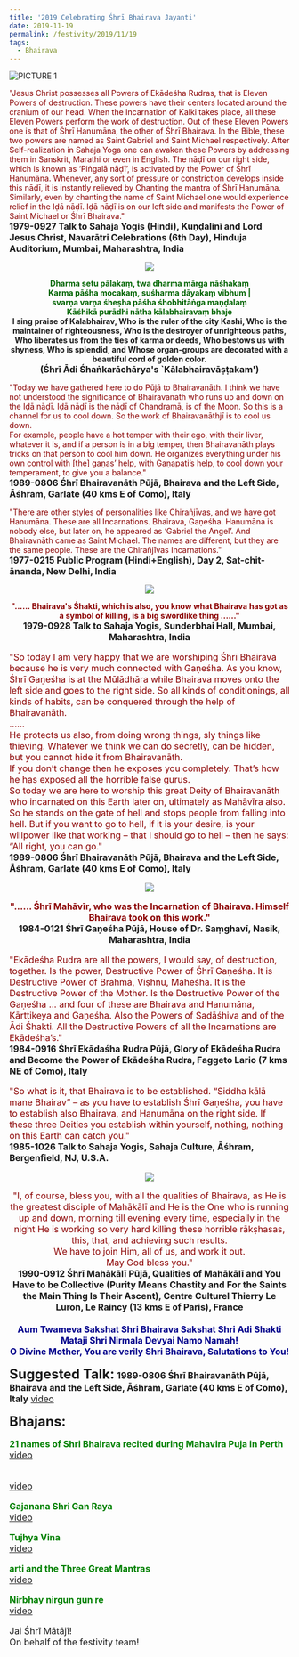 ```yaml
---
title: '2019 Celebrating Śhrī Bhairava Jayanti'
date: 2019-11-19
permalink: /festivity/2019/11/19
tags:
  - Bhairava
---
```


![PICTURE 1](/images/image1.png)

<p>
<font color="DarkRed">"Jesus Christ possesses all Powers of Ekādeśha Rudras, that is Eleven Powers of destruction. These powers have their centers located around the cranium of our head. When the Incarnation of Kalki takes place, all these Eleven Powers perform the work of destruction. Out of these Eleven Powers one is that of Śhrī Hanumāna, the other of Śhrī Bhairava. In the Bible, these two powers are named as Saint Gabriel and Saint Michael respectively. After Self-realization in Sahaja Yoga one can awaken these Powers by addressing them in Sanskrit, Marathi or even in English. The nāḍī on our right side, which is known as ‘Piṅgalā nāḍī’, is activated by the Power of Śhrī Hanumāna. Whenever, any sort of pressure or constriction develops inside this nāḍī, it is instantly relieved by Chanting the mantra of Śhrī Hanumāna. Similarly, even by chanting the name of Saint Michael one would experience relief in the Iḍā nāḍī. Iḍā nāḍī is on our left side and manifests the Power of Saint Michael or Śhrī Bhairava."</font><br>
<font size="+0"><b>1979-0927 Talk to Sahaja Yogis (Hindi), Kuṇḍalinī and Lord Jesus Christ, Navarātri Celebrations (6th Day), Hinduja Auditorium, Mumbai, Maharashtra, India</b></font>
</p>

<div style="text-align: center"><img src="/images/image254.png" /></div>

<p style="text-align:center;">
<font color="DarkGreen"><b>Dharma setu pālakaṃ, twa dharma mārga nāśhakaṃ<br>
Karma pāśha mocakaṃ, suśharma dāyakaṃ vibhum |<br>
svarṇa varṇa śheṣha pāśha śhobhitāṅga maṇḍalaṃ<br>
Kāśhikā purādhi nātha kālabhairavaṃ bhaje</b></font><br>
<b>I sing praise of Kalabhairav, Who is the ruler of the city Kashi, Who is the maintainer of righteousness, Who is the destroyer of unrighteous paths, Who liberates us from the ties of karma or deeds, Who bestows us with shyness, Who is splendid, and Whose organ-groups are decorated with a beautiful cord of golden color.</b><br>
<font size="+0"><b>(Śhrī Ādi Śhaṅkarāchārya's `Kālabhairavāṣṭakam')</b></font>
</p>

<p>
<font color="DarkRed">"Today we have gathered here to do Pūjā to Bhairavanāth. I think we have not understood the significance of Bhairavanāth who runs up and down on the Iḍā nāḍī. Iḍā nāḍī is the nāḍī of Chandramā, is of the Moon. So this is a channel for us to cool down. So the work of Bhairavanāthjī is to cool us down.<br>
For example, people have a hot temper with their ego, with their liver, whatever it is, and if a person is in a big temper, then Bhairavanāth plays tricks on that person to cool him down. He organizes everything under his own control with [the] gaṇas’ help, with Gaṇapati’s help, to cool down your temperament, to give you a balance."</font><br>
<font size="+0"><b>1989-0806 Śhrī Bhairavanāth Pūjā, Bhairava and the Left Side, Āśhram, Garlate (40 kms E of Como), Italy</b></font>
</p>

<p>
<font color="DarkRed">"There are other styles of personalities like Chirañjīvas, and we have got Hanumāna. These are all Incarnations. Bhairava, Gaṇeśha. Hanumāna is nobody else, but later on, he appeared as ‘Gabriel the Angel’. And Bhairavnāth came as Saint Michael. The names are different, but they are the same people. These are the Chirañjīvas Incarnations."</font><br>
<font size="+0"><b>1977-0215 Public Program (Hindi+English), Day 2, Sat-chit-ānanda, New Delhi, India</b></font>
</p>


<div style="text-align: center"><img src="/images/image255.png" /></div>

<p style="text-align:center;">
<font color="DarkRed"><b>"...... Bhairava's Śhakti, which is also, you know what Bhairava has got as a symbol of killing, is a big swordlike thing ......"</b></font><br>
<font size="+0"><b>1979-0928 Talk to Sahaja Yogis, Sunderbhai Hall, Mumbai, Maharashtra, India</b>
</p>

<p>
<font color="DarkRed">"So today I am very happy that we are worshiping Śhrī Bhairava because he is very much connected with Gaṇeśha. As you know, Śhrī Gaṇeśha is at the Mūlādhāra while Bhairava moves onto the left side and goes to the right side. So all kinds of conditionings, all kinds of habits, can be conquered through the help of Bhairavanāth.<br>
......<br>
He protects us also, from doing wrong things, sly things like thieving. Whatever we think we can do secretly, can be hidden, but you cannot hide it from Bhairavanāth.<br>
If you don’t change then he exposes you completely. That’s how he has exposed all the horrible false gurus.<br>
So today we are here to worship this great Deity of Bhairavanāth who incarnated on this Earth later on, ultimately as Mahāvīra also.<br>
So he stands on the gate of hell and stops people from falling into hell. But if you want to go to hell, if it is your desire, is your willpower like that working – that I should go to hell – then he says: “All right, you can go."</font><br>
<font size="+0"><b>1989-0806 Śhrī Bhairavanāth Pūjā, Bhairava and the Left Side, Āśhram, Garlate (40 kms E of Como), Italy</b></font>
</p>

<div style="text-align: center"><img src="/images/image256.png" /></div>

<p style="text-align:center;">
<font color="DarkRed"><b>"...... Śhrī Mahāvīr, who was the Incarnation of Bhairava. Himself Bhairava took on this work."</b></font><br>
<font size="+0"><b>1984-0121 Śhrī Gaṇeśha Pūjā, House of Dr. Saṃghavī, Nasik, Maharashtra, India</b>
</p>

<p>
<font color="DarkRed">"Ekādeśha Rudra are all the powers, I would say, of destruction, together. Is the power, Destructive Power of Śhrī Gaṇeśha. It is Destructive Power of Brahmā, Viṣhṇu, Maheśha. It is the Destructive Power of the Mother. Is the Destructive Power of the Gaṇeśha ... and four of these are Bhairava and Hanumāna, Kārttikeya and Gaṇeśha. Also the Powers of Sadāśhiva and of the Ādi Śhakti. All the Destructive Powers of all the Incarnations are Ekādeśha’s."</font><br>
<font size="+0"><b>1984-0916 Śhrī Ekādaśha Rudra Pūjā, Glory of Ekādeśha Rudra and Become the Power of Ekādeśha Rudra, Faggeto Lario (7 kms NE of Como), Italy</b></font>
</p>

<p>
<font color="DarkRed">"So what is it, that Bhairava is to be established. “Siddha kālā mane Bhairav” – as you have to establish Śhrī Gaṇeśha, you have to establish also Bhairava, and Hanumāna on the right side. If these three Deities you establish within yourself, nothing, nothing on this Earth can catch you."</font><br>
<font size="+0"><b>1985-1026 Talk to Sahaja Yogis, Sahaja Culture, Āśhram, Bergenfield, NJ, U.S.A.</b></font>
</p>

<div style="text-align: center"><img src="/images/image257.png" /></div>

<p style="text-align:center;">
<font color="DarkRed">"I, of course, bless you, with all the qualities of Bhairava, 
as He is the greatest disciple of Mahākālī and 
He is the One who is running up and down, morning till evening every time, 
especially in the night He is working so very hard killing these horrible rākṣhasas, this,
that, and achieving such results.<br>
We have to join Him, all of us, and work it out.<br>
May God bless you."</font><br>
<font size="+0"><b>1990-0912 Śhrī Mahākālī Pūjā, Qualities of Mahākālī and You Have to be Collective (Purity Means Chastity and For the Saints the Main Thing Is Their Ascent), Centre Culturel Thierry Le Luron, Le Raincy (13 kms E of Paris), France</b></font><br>
<br>
<font color="DarkBlue"><b>Aum Twameva Sakshat Shri Bhairava Sakshat Shri Adi Shakti Mataji Shri Nirmala Devyai Namo Namah!<br>
O Divine Mother, You are verily Shri Bhairava, Salutations to You!</b></font>
</p>

<font size="+2"><b>Suggested Talk:</b></font> 
<font size="+0"><b>1989-0806 Śhrī Bhairavanāth Pūjā, Bhairava and the Left Side, Āśhram, Garlate (40 kms E of Como), Italy</b></font>
<a href="https://www.youtube.com/watch?v=ZTrjPx48oLY"> video</a><br>

<font size="+2"><b>Bhajans:</b></font>

<p>
<font color="green"><b>21 names of Shri Bhairava recited during Mahavira Puja in Perth</b></font><br>
<a href="https://www.youtube.com/watch?v=mG3SI-nAyFo"> video</a><br>
</p>

<p>
<font color="green"><b></b></font><br>
<a href="">video</a>
</p>

<p>
<font color="green"><b>Gajanana Shri Gan Raya</b></font><br>
<a href="http://youtu.be/sDHdeRTcVjc">video</a>
</p>
 
<p>
<font color="green"><b>Tujhya Vina</b></font><br>
<a href="http://youtu.be/pzk1kA7KAwc">video</a> 
</p>

<p>
<font color="green"><b>arti and the Three Great Mantras</b></font><br>
<a href="http://youtu.be/a89XDrTOInY">video</a> 
</p>

<p>
<font color="green"><b>Nirbhay nirgun gun re</b></font><br>
<a href="https://www.youtube.com/watch?v=_buuncAm9Ts&list=RD_buuncAm9Ts#t=0">video</a> 
</p>

<p>
<font size="+0">Jai Śhrī Mātājī!<br>
On behalf of the festivity team!</font>
</p>